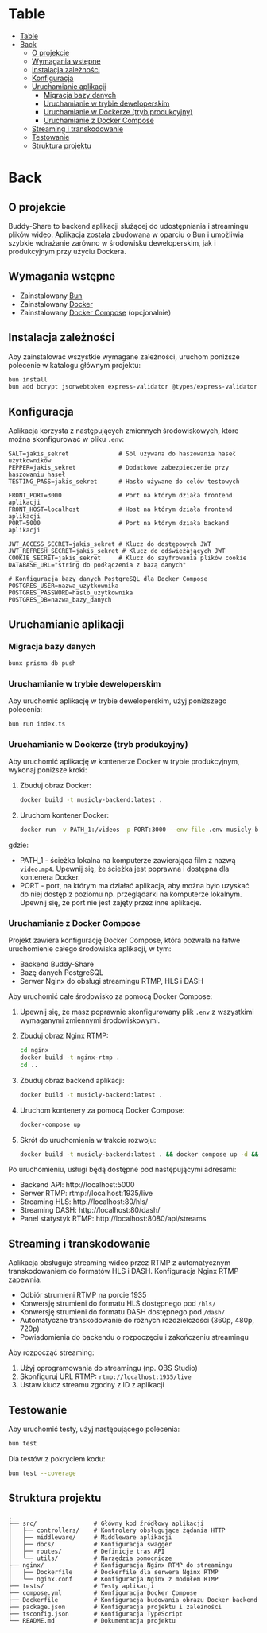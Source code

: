 # Table
- [Table](#table)
- [Back](#back)
  - [O projekcie](#o-projekcie)
  - [Wymagania wstępne](#wymagania-wstępne)
  - [Instalacja zależności](#instalacja-zależności)
  - [Konfiguracja](#konfiguracja)
  - [Uruchamianie aplikacji](#uruchamianie-aplikacji)
    - [Migracja bazy danych](#migracja-bazy-danych)
    - [Uruchamianie w trybie deweloperskim](#uruchamianie-w-trybie-deweloperskim)
    - [Uruchamianie w Dockerze (tryb produkcyjny)](#uruchamianie-w-dockerze-tryb-produkcyjny)
    - [Uruchamianie z Docker Compose](#uruchamianie-z-docker-compose)
  - [Streaming i transkodowanie](#streaming-i-transkodowanie)
  - [Testowanie](#testowanie)
  - [Struktura projektu](#struktura-projektu)

# Back

## O projekcie

Buddy-Share to backend aplikacji służącej do udostępniania i streamingu plików wideo. Aplikacja została zbudowana w oparciu o Bun i umożliwia szybkie wdrażanie zarówno w środowisku deweloperskim, jak i produkcyjnym przy użyciu Dockera.

## Wymagania wstępne

- Zainstalowany [Bun](https://bun.sh)
- Zainstalowany [Docker](https://www.docker.com/)
- Zainstalowany [Docker Compose](https://docs.docker.com/compose/install/) (opcjonalnie)

## Instalacja zależności

Aby zainstalować wszystkie wymagane zależności, uruchom poniższe polecenie w katalogu głównym projektu:

```bash
bun install
bun add bcrypt jsonwebtoken express-validator @types/express-validator @types/bcrypt @types/jsonwebtoken multer @types/multer uuid @types/uuid music-metadata
```

## Konfiguracja

Aplikacja korzysta z następujących zmiennych środowiskowych, które można skonfigurować w pliku `.env`:

```
SALT=jakis_sekret              # Sól używana do haszowania haseł użytkowników
PEPPER=jakis_sekret            # Dodatkowe zabezpieczenie przy haszowaniu haseł
TESTING_PASS=jakis_sekret      # Hasło używane do celów testowych

FRONT_PORT=3000                # Port na którym działa frontend aplikacji
FRONT_HOST=localhost           # Host na którym działa frontend aplikacji
PORT=5000                      # Port na którym działa backend aplikacji

JWT_ACCESS_SECRET=jakis_sekret # Klucz do dostępowych JWT
JWT_REFRESH_SECRET=jakis_sekret # Klucz do odświeżających JWT
COOKIE_SECRET=jakis_sekret     # Klucz do szyfrowania plików cookie
DATABASE_URL="string do podłączenia z bazą danych"

# Konfiguracja bazy danych PostgreSQL dla Docker Compose
POSTGRES_USER=nazwa_uzytkownika
POSTGRES_PASSWORD=haslo_uzytkownika
POSTGRES_DB=nazwa_bazy_danych
```


## Uruchamianie aplikacji

### Migracja bazy danych 

```bash
bunx prisma db push
```

### Uruchamianie w trybie deweloperskim

Aby uruchomić aplikację w trybie deweloperskim, użyj poniższego polecenia:

```bash
bun run index.ts
```

### Uruchamianie w Dockerze (tryb produkcyjny)

Aby uruchomić aplikację w kontenerze Docker w trybie produkcyjnym, wykonaj poniższe kroki:

1. Zbuduj obraz Docker:

    ```bash
    docker build -t musicly-backend:latest .
    ```

2. Uruchom kontener Docker:

    ```bash
    docker run -v PATH_1:/videos -p PORT:3000 --env-file .env musicly-backend:latest
    ```

gdzie:
 - PATH_1 - ścieżka lokalna na komputerze zawierająca film z nazwą `video.mp4`. Upewnij się, że ścieżka jest poprawna i dostępna dla kontenera Docker.
 - PORT - port, na którym ma działać aplikacja, aby można było uzyskać do niej dostęp z poziomu np. przeglądarki na komputerze lokalnym. Upewnij się, że port nie jest zajęty przez inne aplikacje.

### Uruchamianie z Docker Compose

Projekt zawiera konfigurację Docker Compose, która pozwala na łatwe uruchomienie całego środowiska aplikacji, w tym:
- Backend Buddy-Share
- Bazę danych PostgreSQL
- Serwer Nginx do obsługi streamingu RTMP, HLS i DASH

Aby uruchomić całe środowisko za pomocą Docker Compose:

1. Upewnij się, że masz poprawnie skonfigurowany plik `.env` z wszystkimi wymaganymi zmiennymi środowiskowymi.

2. Zbuduj obraz Nginx RTMP:
   ```bash
   cd nginx
   docker build -t nginx-rtmp .
   cd ..
   ```

3. Zbuduj obraz backend aplikacji:
   ```bash
   docker build -t musicly-backend:latest .
   ```

4. Uruchom kontenery za pomocą Docker Compose:
   ```bash
   docker-compose up
   ```
5. Skrót do uruchomienia w trakcie rozwoju:
   ```bash
   docker build -t musicly-backend:latest . && docker compose up -d && docker exec -it backend bunx prisma db seed
   ```

Po uruchomieniu, usługi będą dostępne pod następującymi adresami:
- Backend API: http://localhost:5000
- Serwer RTMP: rtmp://localhost:1935/live
- Streaming HLS: http://localhost:80/hls/
- Streaming DASH: http://localhost:80/dash/
- Panel statystyk RTMP: http://localhost:8080/api/streams

## Streaming i transkodowanie

Aplikacja obsługuje streaming wideo przez RTMP z automatycznym transkodowaniem do formatów HLS i DASH. Konfiguracja Nginx RTMP zapewnia:

- Odbiór strumieni RTMP na porcie 1935
- Konwersję strumieni do formatu HLS dostępnego pod `/hls/`
- Konwersję strumieni do formatu DASH dostępnego pod `/dash/`
- Automatyczne transkodowanie do różnych rozdzielczości (360p, 480p, 720p)
- Powiadomienia do backendu o rozpoczęciu i zakończeniu streamingu

Aby rozpocząć streaming:
1. Użyj oprogramowania do streamingu (np. OBS Studio)
2. Skonfiguruj URL RTMP: `rtmp://localhost:1935/live`
3. Ustaw klucz streamu zgodny z ID z aplikacji

## Testowanie

Aby uruchomić testy, użyj następującego polecenia:

```bash
bun test
```

Dla testów z pokryciem kodu:

```bash
bun test --coverage
```

## Struktura projektu

```
.
├── src/                # Główny kod źródłowy aplikacji
│   ├── controllers/    # Kontrolery obsługujące żądania HTTP
│   ├── middleware/     # Middleware aplikacji
│   ├── docs/           # Konfiguracja swagger
│   ├── routes/         # Definicje tras API
│   └── utils/          # Narzędzia pomocnicze
├── nginx/              # Konfiguracja Nginx RTMP do streamingu
│   ├── Dockerfile      # Dockerfile dla serwera Nginx RTMP
│   └── nginx.conf      # Konfiguracja Nginx z modułem RTMP
├── tests/              # Testy aplikacji
├── compose.yml         # Konfiguracja Docker Compose
├── Dockerfile          # Konfiguracja budowania obrazu Docker backend
├── package.json        # Konfiguracja projektu i zależności
├── tsconfig.json       # Konfiguracja TypeScript
└── README.md           # Dokumentacja projektu
```